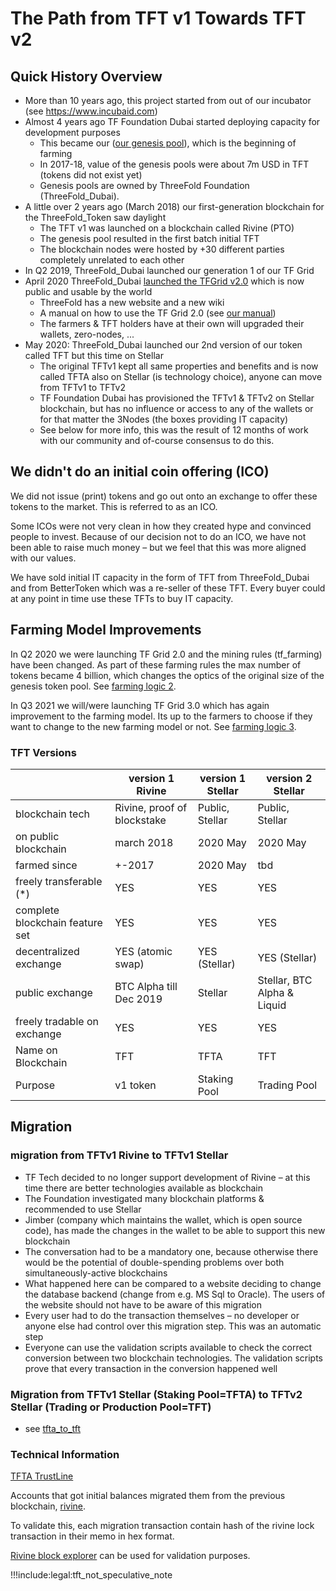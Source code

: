 # The Path from TFT v1 Towards TFT v2

## Quick History Overview

- More than 10 years ago, this project started from out of our incubator (see https://www.incubaid.com)
- Almost 4 years ago TF Foundation Dubai started deploying capacity for development purposes
  - This became our ([our genesis pool](genesis_pool)), which is the beginning of farming
  - In 2017-18, value of the genesis pools were about 7m USD in TFT (tokens did not exist yet)
  - Genesis pools are owned by ThreeFold Foundation (ThreeFold_Dubai).
- A little over 2 years ago (March 2018) our first-generation blockchain for the ThreeFold_Token saw daylight
  - The TFT v1 was launched on a blockchain called Rivine (PTO)
  - The genesis pool resulted in the first batch initial TFT
  - The blockchain nodes were hosted by +30 different parties completely unrelated to each other
- In Q2 2019, ThreeFold_Dubai launched our generation 1 of our TF Grid
- April 2020 ThreeFold_Dubai [launched the TFGrid v2.0](threefold_grid_2_0) which is now public and usable by the world
  - ThreeFold has a new website and a new wiki
  - A manual on how to use the TF Grid 2.0 (see [our manual](intro))
  - The farmers & TFT holders have at their own will upgraded their wallets, zero-nodes, ...
- May 2020: ThreeFold_Dubai launched our 2nd version of our token called TFT but this time on Stellar
  - The original TFTv1 kept all same properties and benefits and is now called TFTA also on Stellar (is technology choice), anyone can move from TFTv1 to TFTv2
  - TF Foundation Dubai has provisioned the TFTv1 & TFTv2 on Stellar blockchain, but has no influence or access to any of the wallets or for that matter the 3Nodes (the boxes providing IT capacity)
  - See below for more info, this was the result of 12 months of work with our community and of-course consensus to do this.

## We didn't do an initial coin offering (ICO)

We did not issue (print) tokens and go out onto an exchange to offer these tokens to the market. This is referred to as an ICO.

Some ICOs were not very clean in how they created hype and convinced people to invest. Because of our decision not to do an ICO, we have not been able to raise much money – but we feel that this was more aligned with our values.

We have sold initial IT capacity in the form of TFT from ThreeFold_Dubai and from BetterToken which was a re-seller of these TFT. Every buyer could at any point in time use these TFTs to buy IT capacity.

## Farming Model Improvements

In Q2 2020 we were launching TF Grid 2.0 and the mining rules (tf_farming) have been changed. As part of these farming rules the max number of tokens became 4 billion, which changes the optics of the original size of the genesis token pool. See [farming logic 2](farming_reward2).

In Q3 2021 we will/were launching TF Grid 3.0 which has again improvement to the farming model. Its up to the farmers to choose if they want to change to the new farming model or not. See [farming logic 3](farming_reward).

### TFT Versions

|                                 | version 1 Rivine            | version 1 Stellar | version 2 Stellar           |
| ------------------------------- | --------------------------- | ----------------- | --------------------------- |
| blockchain tech                 | Rivine, proof of blockstake | Public, Stellar   | Public, Stellar             |
| on public blockchain            | march 2018                  | 2020 May          | 2020 May                    |
| farmed since                    | +-2017                      | 2020 May          | tbd                         |
| freely transferable (\*)        | YES                         | YES               | YES                         |
| complete blockchain feature set | YES                         | YES               | YES                         |
| decentralized exchange          | YES (atomic swap)           | YES (Stellar)     | YES (Stellar)               |
| public exchange                 | BTC Alpha till Dec 2019     | Stellar           | Stellar, BTC Alpha & Liquid |
| freely tradable on exchange     | YES                         | YES               | YES                         |
| Name on Blockchain              | TFT                         | TFTA              | TFT                         |
| Purpose                         | v1 token                    | Staking Pool      | Trading Pool                |

## Migration

### migration from TFTv1 Rivine to TFTv1 Stellar

- TF Tech decided to no longer support development of Rivine – at this time there are better technologies available as blockchain
- The Foundation investigated many blockchain platforms & recommended to use Stellar
- Jimber (company which maintains the wallet, which is open source code), has made the changes in the wallet to be able to support this new blockchain
- The conversation had to be a mandatory one, because otherwise there would be the potential of double-spending problems over both simultaneously-active blockchains
- What happened here can be compared to a website deciding to change the database backend (change from e.g. MS Sql to Oracle). The users of the website should not have to be aware of this migration
- Every user had to do the transaction themselves – no developer or anyone else had control over this migration step. This was an automatic step
- Everyone can use the validation scripts available to check the correct conversion between two blockchain technologies. The validation scripts prove that every transaction in the conversion happened well

### Migration from TFTv1 Stellar (Staking Pool=TFTA) to TFTv2 Stellar (Trading or Production Pool=TFT)

- see [tfta_to_tft](tfta_to_tft)

### Technical Information

[TFTA TrustLine](https://stellar.expert/explorer/public/asset/TFTA-GBUT4GP5GJ6B3XW5PXENHQA7TXJI5GOPW3NF4W3ZIW6OOO4ISY6WNLN2)

Accounts that got initial balances migrated them from the previous blockchain, [rivine](https://explorer.threefoldtoken.com/).

To validate this, each migration transaction contain hash of the rivine lock transaction in their memo in hex format.

[Rivine block explorer](https://explorer.threefoldtoken.com/) can be used for validation purposes.

!!!include:legal:tft_not_speculative_note